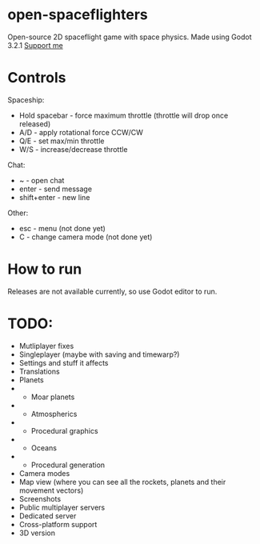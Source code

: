 # open-spaceflighters
Open-source 2D spaceflight game with space physics. Made using Godot 3.2.1
[Support me](https://www.patreon.com/cj376)

# Controls
Spaceship:
- Hold spacebar - force maximum throttle (throttle will drop once released)
- A/D - apply rotational force CCW/CW
- Q/E - set max/min throttle
- W/S - increase/decrease throttle

Chat:
- ~ - open chat
- enter - send message
- shift+enter - new line

Other: 
- esc - menu (not done yet)
- C - change camera mode (not done yet)

# How to run
Releases are not available currently, so use Godot editor to run.

# TODO:
- Mutliplayer fixes
- Singleplayer (maybe with saving and timewarp?)
- Settings and stuff it affects
- Translations
- Planets
- - Moar planets
- - Atmospherics
- - Procedural graphics
- - Oceans
- - Procedural generation
- Camera modes
- Map view (where you can see all the rockets, planets and their movement vectors)
- Screenshots
- Public multiplayer servers
- Dedicated server
- Cross-platform support
- 3D version
